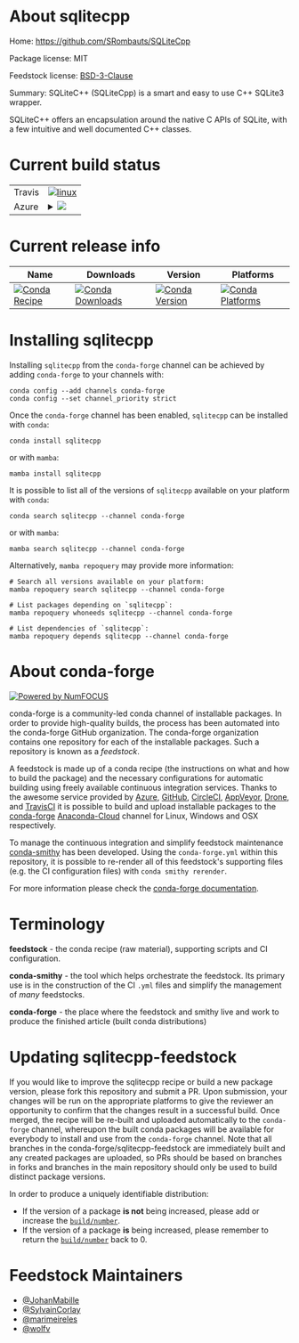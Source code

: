 About sqlitecpp
===============

Home: https://github.com/SRombauts/SQLiteCpp

Package license: MIT

Feedstock license: [BSD-3-Clause](https://github.com/conda-forge/sqlitecpp-feedstock/blob/main/LICENSE.txt)

Summary: SQLiteC++ (SQLiteCpp) is a smart and easy to use C++ SQLite3 wrapper.

SQLiteC++ offers an encapsulation around the native C APIs of SQLite, with
a few intuitive and well documented C++ classes.


Current build status
====================


<table><tr>
    <td>Travis</td>
    <td>
      <a href="https://app.travis-ci.com/conda-forge/sqlitecpp-feedstock">
        <img alt="linux" src="https://img.shields.io/travis/com/conda-forge/sqlitecpp-feedstock/main.svg?label=Linux">
      </a>
    </td>
  </tr>
    
  <tr>
    <td>Azure</td>
    <td>
      <details>
        <summary>
          <a href="https://dev.azure.com/conda-forge/feedstock-builds/_build/latest?definitionId=9262&branchName=main">
            <img src="https://dev.azure.com/conda-forge/feedstock-builds/_apis/build/status/sqlitecpp-feedstock?branchName=main">
          </a>
        </summary>
        <table>
          <thead><tr><th>Variant</th><th>Status</th></tr></thead>
          <tbody><tr>
              <td>linux_64</td>
              <td>
                <a href="https://dev.azure.com/conda-forge/feedstock-builds/_build/latest?definitionId=9262&branchName=main">
                  <img src="https://dev.azure.com/conda-forge/feedstock-builds/_apis/build/status/sqlitecpp-feedstock?branchName=main&jobName=linux&configuration=linux_64_" alt="variant">
                </a>
              </td>
            </tr><tr>
              <td>linux_aarch64</td>
              <td>
                <a href="https://dev.azure.com/conda-forge/feedstock-builds/_build/latest?definitionId=9262&branchName=main">
                  <img src="https://dev.azure.com/conda-forge/feedstock-builds/_apis/build/status/sqlitecpp-feedstock?branchName=main&jobName=linux&configuration=linux_aarch64_" alt="variant">
                </a>
              </td>
            </tr><tr>
              <td>linux_ppc64le</td>
              <td>
                <a href="https://dev.azure.com/conda-forge/feedstock-builds/_build/latest?definitionId=9262&branchName=main">
                  <img src="https://dev.azure.com/conda-forge/feedstock-builds/_apis/build/status/sqlitecpp-feedstock?branchName=main&jobName=linux&configuration=linux_ppc64le_" alt="variant">
                </a>
              </td>
            </tr><tr>
              <td>osx_64</td>
              <td>
                <a href="https://dev.azure.com/conda-forge/feedstock-builds/_build/latest?definitionId=9262&branchName=main">
                  <img src="https://dev.azure.com/conda-forge/feedstock-builds/_apis/build/status/sqlitecpp-feedstock?branchName=main&jobName=osx&configuration=osx_64_" alt="variant">
                </a>
              </td>
            </tr><tr>
              <td>win_64</td>
              <td>
                <a href="https://dev.azure.com/conda-forge/feedstock-builds/_build/latest?definitionId=9262&branchName=main">
                  <img src="https://dev.azure.com/conda-forge/feedstock-builds/_apis/build/status/sqlitecpp-feedstock?branchName=main&jobName=win&configuration=win_64_" alt="variant">
                </a>
              </td>
            </tr>
          </tbody>
        </table>
      </details>
    </td>
  </tr>
</table>

Current release info
====================

| Name | Downloads | Version | Platforms |
| --- | --- | --- | --- |
| [![Conda Recipe](https://img.shields.io/badge/recipe-sqlitecpp-green.svg)](https://anaconda.org/conda-forge/sqlitecpp) | [![Conda Downloads](https://img.shields.io/conda/dn/conda-forge/sqlitecpp.svg)](https://anaconda.org/conda-forge/sqlitecpp) | [![Conda Version](https://img.shields.io/conda/vn/conda-forge/sqlitecpp.svg)](https://anaconda.org/conda-forge/sqlitecpp) | [![Conda Platforms](https://img.shields.io/conda/pn/conda-forge/sqlitecpp.svg)](https://anaconda.org/conda-forge/sqlitecpp) |

Installing sqlitecpp
====================

Installing `sqlitecpp` from the `conda-forge` channel can be achieved by adding `conda-forge` to your channels with:

```
conda config --add channels conda-forge
conda config --set channel_priority strict
```

Once the `conda-forge` channel has been enabled, `sqlitecpp` can be installed with `conda`:

```
conda install sqlitecpp
```

or with `mamba`:

```
mamba install sqlitecpp
```

It is possible to list all of the versions of `sqlitecpp` available on your platform with `conda`:

```
conda search sqlitecpp --channel conda-forge
```

or with `mamba`:

```
mamba search sqlitecpp --channel conda-forge
```

Alternatively, `mamba repoquery` may provide more information:

```
# Search all versions available on your platform:
mamba repoquery search sqlitecpp --channel conda-forge

# List packages depending on `sqlitecpp`:
mamba repoquery whoneeds sqlitecpp --channel conda-forge

# List dependencies of `sqlitecpp`:
mamba repoquery depends sqlitecpp --channel conda-forge
```


About conda-forge
=================

[![Powered by
NumFOCUS](https://img.shields.io/badge/powered%20by-NumFOCUS-orange.svg?style=flat&colorA=E1523D&colorB=007D8A)](https://numfocus.org)

conda-forge is a community-led conda channel of installable packages.
In order to provide high-quality builds, the process has been automated into the
conda-forge GitHub organization. The conda-forge organization contains one repository
for each of the installable packages. Such a repository is known as a *feedstock*.

A feedstock is made up of a conda recipe (the instructions on what and how to build
the package) and the necessary configurations for automatic building using freely
available continuous integration services. Thanks to the awesome service provided by
[Azure](https://azure.microsoft.com/en-us/services/devops/), [GitHub](https://github.com/),
[CircleCI](https://circleci.com/), [AppVeyor](https://www.appveyor.com/),
[Drone](https://cloud.drone.io/welcome), and [TravisCI](https://travis-ci.com/)
it is possible to build and upload installable packages to the
[conda-forge](https://anaconda.org/conda-forge) [Anaconda-Cloud](https://anaconda.org/)
channel for Linux, Windows and OSX respectively.

To manage the continuous integration and simplify feedstock maintenance
[conda-smithy](https://github.com/conda-forge/conda-smithy) has been developed.
Using the ``conda-forge.yml`` within this repository, it is possible to re-render all of
this feedstock's supporting files (e.g. the CI configuration files) with ``conda smithy rerender``.

For more information please check the [conda-forge documentation](https://conda-forge.org/docs/).

Terminology
===========

**feedstock** - the conda recipe (raw material), supporting scripts and CI configuration.

**conda-smithy** - the tool which helps orchestrate the feedstock.
                   Its primary use is in the construction of the CI ``.yml`` files
                   and simplify the management of *many* feedstocks.

**conda-forge** - the place where the feedstock and smithy live and work to
                  produce the finished article (built conda distributions)


Updating sqlitecpp-feedstock
============================

If you would like to improve the sqlitecpp recipe or build a new
package version, please fork this repository and submit a PR. Upon submission,
your changes will be run on the appropriate platforms to give the reviewer an
opportunity to confirm that the changes result in a successful build. Once
merged, the recipe will be re-built and uploaded automatically to the
`conda-forge` channel, whereupon the built conda packages will be available for
everybody to install and use from the `conda-forge` channel.
Note that all branches in the conda-forge/sqlitecpp-feedstock are
immediately built and any created packages are uploaded, so PRs should be based
on branches in forks and branches in the main repository should only be used to
build distinct package versions.

In order to produce a uniquely identifiable distribution:
 * If the version of a package **is not** being increased, please add or increase
   the [``build/number``](https://docs.conda.io/projects/conda-build/en/latest/resources/define-metadata.html#build-number-and-string).
 * If the version of a package **is** being increased, please remember to return
   the [``build/number``](https://docs.conda.io/projects/conda-build/en/latest/resources/define-metadata.html#build-number-and-string)
   back to 0.

Feedstock Maintainers
=====================

* [@JohanMabille](https://github.com/JohanMabille/)
* [@SylvainCorlay](https://github.com/SylvainCorlay/)
* [@marimeireles](https://github.com/marimeireles/)
* [@wolfv](https://github.com/wolfv/)

